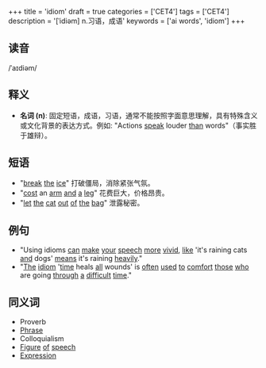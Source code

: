 +++
title = 'idiom'
draft = true
categories = ['CET4']
tags = ['CET4']
description = '[ˈidiəm] n.习语，成语'
keywords = ['ai words', 'idiom']
+++

## 读音
/ˈaɪdiəm/

## 释义
- **名词 (n)**: 固定短语，成语，习语，通常不能按照字面意思理解，具有特殊含义或文化背景的表达方式。例如: "Actions [speak](/post/speak/) louder [than](/post/than/) words"（事实胜于雄辩）。

## 短语
- "[break](/post/break/) [the](/post/the/) [ice](/post/ice/)" 打破僵局，消除紧张气氛。
- "[cost](/post/cost/) an [arm](/post/arm/) [and](/post/and/) [a](/post/a/) [leg](/post/leg/)" 花费巨大，价格昂贵。
- "[let](/post/let/) [the](/post/the/) [cat](/post/cat/) [out](/post/out/) [of](/post/of/) [the](/post/the/) [bag](/post/bag/)" 泄露秘密。

## 例句
- "Using idioms [can](/post/can/) [make](/post/make/) [your](/post/your/) [speech](/post/speech/) [more](/post/more/) [vivid](/post/vivid/), [like](/post/like/) 'it's raining cats [and](/post/and/) dogs' [means](/post/means/) it's raining [heavily](/post/heavily/)."
- "[The](/post/the/) [idiom](/post/idiom/) '[time](/post/time/) heals [all](/post/all/) wounds' is [often](/post/often/) [used](/post/used/) [to](/post/to/) [comfort](/post/comfort/) [those](/post/those/) [who](/post/who/) are going [through](/post/through/) [a](/post/a/) [difficult](/post/difficult/) [time](/post/time/)."

## 同义词
- Proverb
- [Phrase](/post/phrase/)
- Colloquialism
- [Figure](/post/figure/) [of](/post/of/) [speech](/post/speech/)
- [Expression](/post/expression/)
